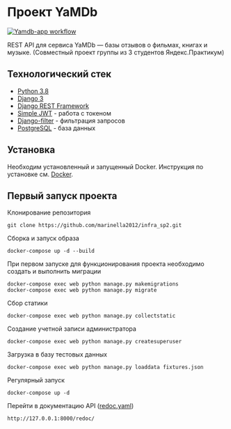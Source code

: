 # Проект YaMDb
[![Yamdb-app workflow](https://github.com/marinella2012/yamdb_final/workflows/yamdb_workflow.yml/badge.svg)](https://github.com/marinella2012/yamdb_final/actions)

REST API для сервиса YaMDb — базы отзывов о фильмах, книгах и музыке. (Совместный проект группы из 3 студентов Яндекс.Практикум)


## Технологический стек


- [Python 3.8](https://www.python.org/downloads/)
- [Django 3](https://www.djangoproject.com/start/)
- [Django REST Framework](https://www.django-rest-framework.org/)
- [Simple JWT](https://django-rest-framework-simplejwt.readthedocs.io/en/latest/getting_started.html) - работа с токеном
- [Django-filter](https://django-filter.readthedocs.io/en/stable/guide/install.html) - фильтрация запросов
- [PostgreSQL](https://www.postgresql.org/download/) - база данных



## Установка

Необходим установленный и запущенный Docker.
Инструкция по установке см. [Docker](https://www.docker.com/get-started#h_installation).

## Первый запуск проекта

Клонирование репозитория
```
git clone https://github.com/marinella2012/infra_sp2.git
```
Сборка и запуск образа
```
docker-compose up -d --build
```
При первом запуске для функционирования проекта необходимо создать и выполнить миграции
```
docker-compose exec web python manage.py makemigrations
docker-compose exec web python manage.py migrate
```
Сбор статики
```
docker-compose exec web python manage.py collectstatic
```
Создание учетной записи администратора
```
docker-compose exec web python manage.py createsuperuser
```
Загрузка в базу тестовых данных
```
docker-compose exec web python manage.py loaddata fixtures.json
```
Регулярный запуск
```
docker-compose up -d
```
Перейти в документацию API ([redoc.yaml](https://github.com/marinella2012/infra_sp2/blob/master/static/redoc.yaml)) 
```
http://127.0.0.1:8000/redoc/
```
